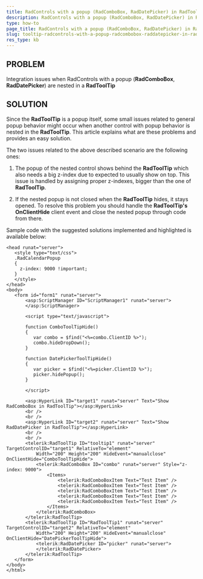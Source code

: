 ```yaml
---
title: RadControls with a popup (RadComboBox, RadDatePicker) in RadToolTip integration behavior
description: RadControls with a popup (RadComboBox, RadDatePicker) in RadToolTip integration behavior. Check it now!
type: how-to
page_title: RadControls with a popup (RadComboBox, RadDatePicker) in RadToolTip integration behavior
slug: tooltip-radcontrols-with-a-popup-radcombobox-raddatepicker-in-radtooltip-integration-behavior
res_type: kb
---
```


   
## PROBLEM
Integration issues when RadControls with a popup (**RadComboBox**, **RadDatePicker**) are nested in a **RadToolTip**  
   
 ## SOLUTION
   
 Since the **RadToolTip** is a popup itself, some small issues related to general popup behavior might occur when another control with popup behavior is nested in the **RadToolTip**. This article explains what are these problems and provides an easy solution.  
   

The two issues related to the above described scenario are the following ones:  
   

1) The popup of the nested control shows behind the **RadToolTip** which also needs a big z-index due to expected to usually show on top. This issue is handled by assigning proper z-indexes, bigger than the one of **RadToolTip**.  
   

2) If the nested popup is not closed when the **RadToolTip** hides, it stays opened. To resolve this problem you should handle the **RadToolTip's** **OnClientHide** client event and close the nested popup through code from there.  
   

Sample code with the suggested solutions implemented and highlighted is available below:  
   
 ````ASP.NET
<head runat="server">
    <style type="text/css">
    .RadCalendarPopup
    {
      z-index: 9000 !important;
    }
    </style>
</head>
<body>
    <form id="form1" runat="server">
        <asp:ScriptManager ID="ScriptManager1" runat="server">
        </asp:ScriptManager>
  
        <script type="text/javascript">
          
        function ComboToolTipHide()
        {
           var combo = $find("<%=combo.ClientID %>");
           combo.hideDropDown();
        }
          
        function DatePickerToolTipHide()
        {
           var picker = $find("<%=picker.ClientID %>");
           picker.hidePopup();
        }
          
        </script>
  
        <asp:HyperLink ID="target1" runat="server" Text="Show RadComboBox in RadToolTip"></asp:HyperLink>
        <br />
        <br />
        <asp:HyperLink ID="target2" runat="server" Text="Show RadDatePicker in RadToolTip"></asp:HyperLink>
        <br />
        <br />
        <telerik:RadToolTip ID="tooltip1" runat="server" TargetControlID="target1" RelativeTo="element"
            Width="200" Height="200" HideEvent="manualclose" OnClientHide="ComboToolTipHide">
            <telerik:RadComboBox ID="combo" runat="server" Style="z-index: 9000">
                <Items>
                    <telerik:RadComboBoxItem Text="Test Item" />
                    <telerik:RadComboBoxItem Text="Test Item" />
                    <telerik:RadComboBoxItem Text="Test Item" />
                    <telerik:RadComboBoxItem Text="Test Item" />
                    <telerik:RadComboBoxItem Text="Test Item" />
                </Items>
            </telerik:RadComboBox>
        </telerik:RadToolTip>
        <telerik:RadToolTip ID="RadToolTip1" runat="server" TargetControlID="target2" RelativeTo="element"
            Width="200" Height="200" HideEvent="manualclose" OnClientHide="DatePickerToolTipHide">
            <telerik:RadDatePicker ID="picker" runat="server">
            </telerik:RadDatePicker>
        </telerik:RadToolTip>
    </form>
</body>
</html>
 ````

  